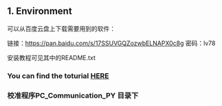 
## 1. Environment
可以从百度云盘上下载需要用到的软件：

链接：https://pan.baidu.com/s/17SSUVGQZozwbELNAPX0c8g 密码：lv78

安装教程可见其中的README.txt

### You can find the toturial [HERE](Tutorial/tutorial.md)
### 校准程序PC_Communication_PY 目录下
